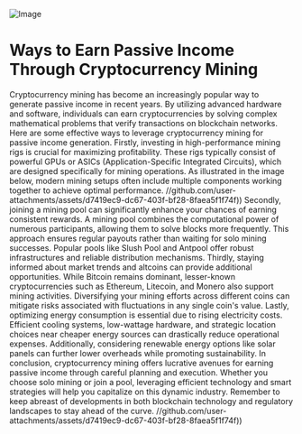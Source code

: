 
![Image](https://github.com/user-attachments/assets/d7419ec9-dc67-403f-bf28-8faea5f1f74f)
# Ways to Earn Passive Income Through Cryptocurrency Mining
Cryptocurrency mining has become an increasingly popular way to generate passive income in recent years. By utilizing advanced hardware and software, individuals can earn cryptocurrencies by solving complex mathematical problems that verify transactions on blockchain networks. Here are some effective ways to leverage cryptocurrency mining for passive income generation.
Firstly, investing in high-performance mining rigs is crucial for maximizing profitability. These rigs typically consist of powerful GPUs or ASICs (Application-Specific Integrated Circuits), which are designed specifically for mining operations. As illustrated in the image below, modern mining setups often include multiple components working together to achieve optimal performance. 
 //github.com/user-attachments/assets/d7419ec9-dc67-403f-bf28-8faea5f1f74f))
Secondly, joining a mining pool can significantly enhance your chances of earning consistent rewards. A mining pool combines the computational power of numerous participants, allowing them to solve blocks more frequently. This approach ensures regular payouts rather than waiting for solo mining successes. Popular pools like Slush Pool and Antpool offer robust infrastructures and reliable distribution mechanisms.
Thirdly, staying informed about market trends and altcoins can provide additional opportunities. While Bitcoin remains dominant, lesser-known cryptocurrencies such as Ethereum, Litecoin, and Monero also support mining activities. Diversifying your mining efforts across different coins can mitigate risks associated with fluctuations in any single coin's value.
Lastly, optimizing energy consumption is essential due to rising electricity costs. Efficient cooling systems, low-wattage hardware, and strategic location choices near cheaper energy sources can drastically reduce operational expenses. Additionally, considering renewable energy options like solar panels can further lower overheads while promoting sustainability.
In conclusion, cryptocurrency mining offers lucrative avenues for earning passive income through careful planning and execution. Whether you choose solo mining or join a pool, leveraging efficient technology and smart strategies will help you capitalize on this dynamic industry. Remember to keep abreast of developments in both blockchain technology and regulatory landscapes to stay ahead of the curve. 
 //github.com/user-attachments/assets/d7419ec9-dc67-403f-bf28-8faea5f1f74f))
